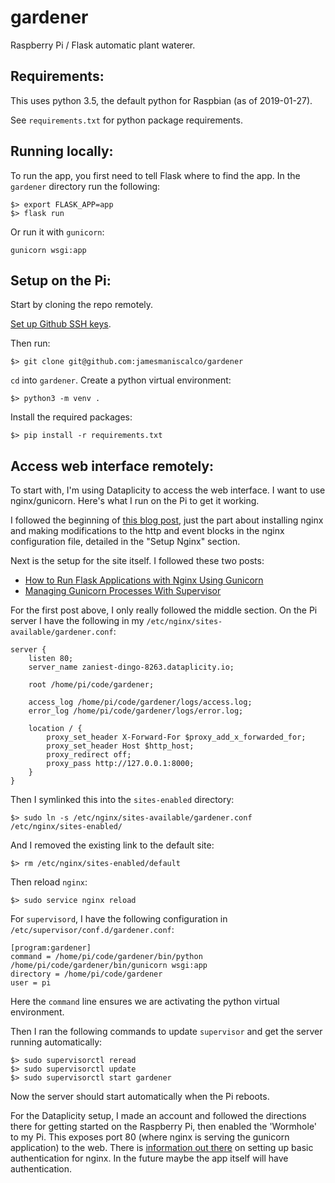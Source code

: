 # gardener
Raspberry Pi / Flask automatic plant waterer.

## Requirements:
This uses python 3.5, the default python for Raspbian (as of 2019-01-27).

See `requirements.txt` for python package requirements.

## Running locally:
To run the app, you first need to tell Flask where to find the app. In the `gardener` directory run the following:

```
$> export FLASK_APP=app  
$> flask run
```

Or run it with `gunicorn`:

```
gunicorn wsgi:app
```

## Setup on the Pi:
Start by cloning the repo remotely.

[Set up Github SSH keys](https://help.github.com/articles/adding-a-new-ssh-key-to-your-github-account/#platform-linux).

Then run:

```
$> git clone git@github.com:jamesmaniscalco/gardener
```

`cd` into `gardener`. Create a python virtual environment:

```
$> python3 -m venv .
```

Install the required packages:

```
$> pip install -r requirements.txt
```


## Access web interface remotely:
To start with, I'm using Dataplicity to access the web interface. I want to use nginx/gunicorn. Here's what I run on the Pi to get it working.

I followed the beginning of [this blog post](https://www.e-tinkers.com/2018/08/how-to-properly-host-flask-application-with-nginx-and-guincorn/), just the part about installing nginx and making modifications to the http and event blocks in the nginx configuration file, detailed in the "Setup Nginx" section.

Next is the setup for the site itself. I followed these two posts:

- [How to Run Flask Applications with Nginx Using Gunicorn](http://www.onurguzel.com/how-to-run-flask-applications-with-nginx-using-gunicorn/)
- [Managing Gunicorn Processes With Supervisor](http://www.onurguzel.com/managing-gunicorn-processes-with-supervisor/)

For the first post above, I only really followed the middle section. On the Pi server I have the following in my `/etc/nginx/sites-available/gardener.conf`:

```
server {
    listen 80;
    server_name zaniest-dingo-8263.dataplicity.io;

    root /home/pi/code/gardener;

    access_log /home/pi/code/gardener/logs/access.log;
    error_log /home/pi/code/gardener/logs/error.log;

    location / {
        proxy_set_header X-Forward-For $proxy_add_x_forwarded_for;
        proxy_set_header Host $http_host;
        proxy_redirect off;
        proxy_pass http://127.0.0.1:8000;
    }
}
```

Then I symlinked this into the `sites-enabled` directory:

```
$> sudo ln -s /etc/nginx/sites-available/gardener.conf /etc/nginx/sites-enabled/
```

And I removed the existing link to the default site:

```
$> rm /etc/nginx/sites-enabled/default
```

Then reload `nginx`:

```
$> sudo service nginx reload
```

For `supervisord`, I have the following configuration in `/etc/supervisor/conf.d/gardener.conf`:

```
[program:gardener]
command = /home/pi/code/gardener/bin/python /home/pi/code/gardener/bin/gunicorn wsgi:app
directory = /home/pi/code/gardener
user = pi
```

Here the `command` line ensures we are activating the python virtual environment.

Then I ran the following commands to update `supervisor` and get the server running automatically:

```
$> sudo supervisorctl reread
$> sudo supervisorctl update
$> sudo supervisorctl start gardener
```

Now the server should start automatically when the Pi reboots.

For the Dataplicity setup, I made an account and followed the directions there for getting started on the Raspberry Pi, then enabled the 'Wormhole' to my Pi. This exposes port 80 (where nginx is serving the gunicorn application) to the web. There is [information out there](https://www.digitalocean.com/community/tutorials/how-to-set-up-http-authentication-with-nginx-on-ubuntu-12-10) on setting up basic authentication for nginx. In the future maybe the app itself will have authentication.



